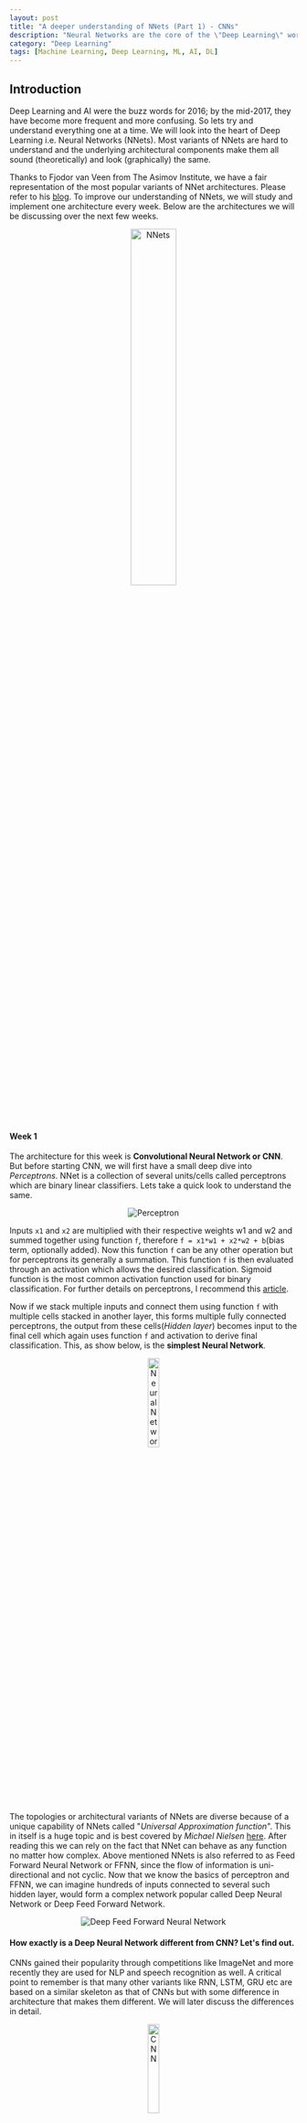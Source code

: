 ```yaml
---
layout: post
title: "A deeper understanding of NNets (Part 1) - CNNs"
description: "Neural Networks are the core of the \"Deep Learning\" world and beyond. Let's understand them one at a time. "
category: "Deep Learning"
tags: [Machine Learning, Deep Learning, ML, AI, DL]
---
```

## Introduction
Deep Learning and AI were the buzz words for 2016; by the mid-2017, they have become more frequent and more confusing. So lets try and understand everything one at a time. We will look into the heart of Deep Learning i.e. Neural Networks (NNets). Most variants of NNets are hard to understand and the underlying architectural components make them all sound (theoretically) and look (graphically) the same.

Thanks to Fjodor van Veen from The Asimov Institute, we have a fair representation of the most popular variants of NNet architectures. Please refer to his [blog][1]. To improve our understanding of NNets, we will study and implement one architecture every week. Below are the architectures we will be discussing over the next few weeks.

<center>
<img src="/assets/images/neuralnetworks.png" alt="NNets" width="40%">
</center>


#### Week 1
The architecture for this week is **Convolutional Neural Network or CNN**. But before starting CNN, we will first have a small deep dive into _Perceptrons_. NNet is a collection of several units/cells called perceptrons which are binary linear classifiers. Lets take a quick look to understand the same.

<center>
<img src="/assets/images/perceptron.png" alt="Perceptron">
</center>

Inputs `x1` and `x2` are multiplied with their respective weights w1 and w2 and summed together using function `f`, therefore `f = x1*w1 + x2*w2 + b`(bias term, optionally added). Now this function `f` can be any other operation but for perceptrons its generally a summation. This function `f` is then evaluated through an activation which allows the desired classification. Sigmoid function is the most common activation function used for binary classification. For further details on perceptrons, I recommend this [article][2].

Now if we stack multiple inputs and connect them using function `f` with multiple cells stacked in another layer, this forms multiple fully connected perceptrons, the output from these cells(_Hidden layer_) becomes input to the final cell which again uses function `f` and activation to derive final classification. This, as show below, is the **simplest Neural Network**.

<center>
<img src="/assets/images/neural_net.jpeg" alt="Neural Network" width="20%">
</center>

The topologies or architectural variants of NNets are diverse because of a unique capability of NNets called "_Universal Approximation function_". This in itself is a huge topic and is best covered by _Michael Nielsen_ [here][3]. After reading this we can rely on the fact that NNet can behave as any function no matter how complex. Above mentioned NNets is also referred to as Feed Forward Neural Network or FFNN, since the flow of information is uni-directional and not cyclic. Now that we know the basics of perceptron and FFNN, we can imagine hundreds of inputs connected to several such hidden layer, would form a complex network popular called Deep Neural Network or Deep Feed Forward Network.

<center>
<img src="/assets/images/dff.jpg" alt="Deep Feed Forward Neural Network">
</center>

#### How exactly is a Deep Neural Network different from CNN? Let's find out.

CNNs gained their popularity through competitions like ImageNet and more recently they are used for NLP and speech recognition as well. A critical point to remember is that many other variants like RNN, LSTM, GRU etc are based on a similar skeleton as that of CNNs but with some difference in architecture that makes them different. We will later discuss the differences in detail.

<center>
<img src="/assets/images/cnn.png" alt="CNN" width="20%">
</center>

CNNs are formed using 3 types of layers namely "**Convolution**", "**Pooling**" and "**Dense or Fully connected**". Our previous NNets were a typical example of "Dense" layer NNets as all layers were fully connected. To know more about the need to switch to convolution and pooling layers, please read _Andrej Karpathy’s_ excellent explanation [here][4]. Continuing our discussion of layers, lets look at convolution layer.

(For the discussion below we will use image classification as a task to understand a CNN, later moving on to NLP and video tasks)

**Convolution Layer**: Consider an image of 5X5 pixels with `1 as white` and `o as black`, this image is recognized as a monochrome image of dimension 5X5. Now imagine a 3X3 matrix with random `1s and 0s` and this matrix is allowed to do a matrix multiplication with a sub-set of image, this multiplication is recorded in a new matrix as our 3X3 matrix moves a pixel in every iteration. Below, is a visual for this process.

<center>
<img src="/assets/images/Convolution_schematic.gif" alt="Convolutional Schematic">
</center>

The 3X3 matrix considered above is called a "_filter_", which has a task to extract features from the image, it does that by using "**Optimization Algorithms**" to decide specific `1s and 0s` in a 3X3 matrix. We allow several such filters to extract several features in a convolution layer of a NNet. A single step for the 3X3 matrix is called a "_stride_"

A detailed view of a 3-channel(RGB) image producing two convolution outputs using two 3-channel filters is provided below. Thanks to _Andrej Karpathy_!  


<center>
<img src="/assets/images/conv.png" alt="Convolutional detailed">
</center>


These filters `W0 and W1` are the "convolutions" and `output` is the extracted feature, a layer consisting all these filters is a Convolutional layer.

**Pooling Layer**: This layer is used to reduce the dimension of input using different functions. In general a "_MAX Pooling_" layer is frequently used after a convolutional layer. Pooling uses a 2X2 matrix and operates over the image in the same manner as a convolution layer but this time its reducing the image itself. Below are 2 ways to pool an image using a "_Max Pooling_" or "_Avg Pooling_"


<center>
<img src="/assets/images/pooling.JPG" alt="Pooling Layer" height ="400" width ="400">
</center>


**Dense Layer**: This layer is a fully connected layer between the activations and the previous layer. This is similar to the simple "Neural Network" we discussed earlier.

**Note**: Normalization layers are also used in CNN architectures but they will be discussed separately. Also, pooling layers are not preferred since it leads to loss of information. A common practice is to use a larger stride in convolutional layer.

_VGGNet_, the runner-up in ILSVRC 2014, is a popular CNN and it helped the world to understand the importance of depth in network by using 16 layered network as opposed to 8 layers in _AlexNet_, ILSVRC 2012 winner. A plug and play model "VGG-16" is available to use in keras, we will be using the same to view a winning CNN architecture.


<center>
<img src="/assets/images/vggnet.jpg" alt="VGGNet">
</center>

After loading the model in _Keras_, we can see the "_Output Shape_" for each layer to understand the tensor dimensions and "_Param #_" to see how parameters are calculated to obtain the convoluted features. "_Param #_" is the total weights updates per convoluted feature for all features.


<center>
<img src="/assets/images/memory.png" alt="Params and Memory">
</center>

Now that we are familiar with the CNN architectures and understand it's layers and how it functions, we can move towards understanding how its used in NLP and video processing. This will be covered in the next week's post along with an introduction to RNNs and the key differences between CNNs and RNNs. Meanwhile, fee free to read about all the CNN models that won ImageNet competitions since 2012, [here][5], Thansk to Adit Deshpande!

#### Future Work

* Once we have discussed all the architectures, we will follow the same order and implement them using jupyter notebooks. _All the code links will be made available once we finish implementation_.

* Similar post on updaters
  -  ADADELTA
  -  ADAGRAD
  -  ADAM
  -  NESTEROVS
  -  NONE
  -  RMSPROP
  -  SGD
  -  CONJUGATE GRADIENT
  -  HESSIAN FREE
  -  LBFGS
  -  LINE GRADIENT DESCENT

* Similar post on Activation functions
  -  CUBE
  -  ELU
  -  HARDSIGMOID
  -  HARDTANH
  -  IDENTITY
  -  LEAKYRELU
  -  RATIONALTANH
  -  RELU
  -  RRELU
  -  SIGMOID
  -  SOFTMAX
  -  SOFTPLUS
  -  SOFTSIGN
  -  TANH

**Thank you for reading, I hope it helped**

[1]:http://www.asimovinstitute.org/neural-network-zoo/
[2]:https://appliedgo.net/perceptron/
[3]:http://neuralnetworksanddeeplearning.com/chap4.html
[4]:https://cs231n.github.io/convolutional-networks/
[5]:https://adeshpande3.github.io/The-9-Deep-Learning-Papers-You-Need-To-Know-About.html
